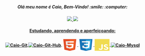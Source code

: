 <div align="center">
<h5>Olá meu nome é Caio, Bem-Vindo! :smile: :computer: </h5> </d> 
              
<div align="center">
  <a href="https://github.com/Caiomeloml">
  <img height="180em" src="https://github-readme-stats.vercel.app/api?username=Caiomeloml&show_icons=true&theme=dark&include_all_commits=true&count_private=true"/>
  <img height="180em" src="https://github-readme-stats.vercel.app/api/top-langs/?username=Caiomeloml&layout=compact&langs_count=7&theme=dark"/>
</div>

<div align="center";>
<h4>Estudando, aprendendo e aperfeiçoando:<h4>
<img align="center" alt="Caio-Git" height="60" width="60" src="https://cdn.jsdelivr.net/gh/devicons/devicon/icons/git/git-original-wordmark.svg">
<img align="center" alt="Caio-Git-Hub" height="40" width="50" src="https://cdn.jsdelivr.net/gh/devicons/devicon/icons/github/github-original.svg">
<img align="center" alt="Caio-HTML" height="40" width="50" src="https://raw.githubusercontent.com/devicons/devicon/master/icons/html5/html5-original.svg">
<img align="center" alt="Caio-CSS" height="40" width="50" src="https://raw.githubusercontent.com/devicons/devicon/master/icons/css3/css3-original.svg">
<img align="center" alt="Caio-JS" height="40" width="50" src="https://raw.githubusercontent.com/devicons/devicon/master/icons/javascript/javascript-plain.svg">
<img align="center" alt="Caio-Mysql" height="40" width="50" src="https://pngimg.com/uploads/mysql/mysql_PNG1.png">
</div>
